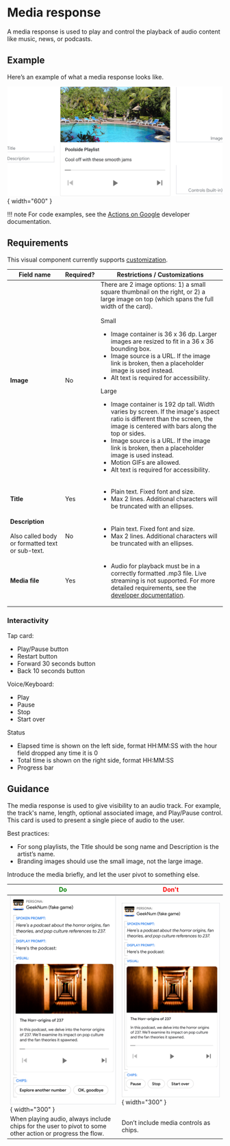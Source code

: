 # Media response

A media response is used to play and control the playback of audio content like
music, news, or podcasts.

## Example

Here’s an example of what a media response looks like.

![](../static/mediaplayermapped.png){ width="600" }

!!! note
    For code examples, see the
    [Actions on Google](https://developers.google.com/assistant/df-asdk/responses#basic_card)
    developer documentation.

## Requirements

This visual component currently supports [customization](customization.md).

Field name | Required? | Restrictions / Customizations
---|---|---
**Image** | No | There are 2 image options: 1) a small square thumbnail on the right, or 2) a large image on top (which spans the full width of the card).<br/><br/>Small<ul><li>Image container is 36 x 36 dp. Larger images are resized to fit in a 36 x 36 bounding box.</li><li>Image source is a URL. If the image link is broken, then a placeholder image is used instead.</li><li>Alt text is required for accessibility.</li></ul>Large<ul><li>Image container is 192 dp tall. Width varies by screen. If the image's aspect ratio is different than the screen, the image is centered with bars along the top or sides.</li><li>Image source is a URL. If the image link is broken, then a placeholder image is used instead.</li><li>Motion GIFs are allowed.</li><li>Alt text is required for accessibility.</li></ul>
**Title** | Yes | <ul><li>Plain text. Fixed font and size.</li><li>Max 2 lines. Additional characters will be truncated with an ellipses.</li></ul>
**Description**<br/><br/>Also called body or formatted text or sub-text. | No | <ul><li>Plain text. Fixed font and size.</li><li>Max 2 lines. Additional characters will be truncated with an ellipses.</li></ul>
**Media file** | Yes | <ul><li>Audio for playback must be in a correctly formatted .mp3 file. Live streaming is not supported. For more detailed requirements, see the [developer documentation](https://developers.google.com/assistant/df-asdk/responses#media_responses).</li></ul>

### Interactivity

Tap card:

- Play/Pause button
- Restart button
- Forward 30 seconds button
- Back 10 seconds button

Voice/Keyboard:

- Play
- Pause
- Stop
- Start over

Status

- Elapsed time is shown on the left side, format HH:MM:SS with the hour field
  dropped any time it is 0
- Total time is shown on the right side, format HH:MM:SS
- Progress bar

## Guidance

The media response is used to give visibility to an audio track. For example,
the track's name, length, optional associated image, and Play/Pause control.
This card is used to present a single piece of audio to the user.

Best practices:

- For song playlists, the Title should be song name and Description is the
  artist’s name.
- Branding images should use the small image, not the large image.

Introduce the media briefly, and let the user pivot to something else.

<span style="color: green;">Do</span> | <span style="color: red;">Don't</span>
---|---
![](../static/chips-do.png){ width="300" } | ![](../static/chips-dont.png){ width="300" }
When playing audio, always include chips for the user to pivot to some other action or progress the flow. | Don’t include media controls as chips.
